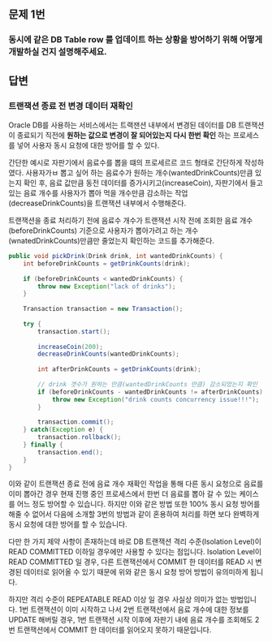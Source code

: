 ## 문제 1번

### 동시에 같은 DB Table row 를 업데이트 하는 상황을 방어하기 위해 어떻게 개발하실 건지 설명해주세요.

## 답변

### 트랜잭션 종료 전 변경 데이터 재확인

Oracle DB를 사용하는 서비스에서는 트랙잰션 내부에서 변경된 데이터를 DB 트랜잭션이 종료되기 직전에 **원하는 값으로 변경이 잘 되어있는지 다시 한번 확인** 하는 프로세스를 넣어 사용자 동시 요청에 대한 방어를 할 수 있다.

간단한 예시로 자판기에서 음료수를 뽑을 떄의 프로세르르 코드 형태로 간단하게 작성하였다. 사용자가ㅂ 뽑고 싶어 하는 음료수가 원하는 개수(wantedDrinkCounts)만큼 있는지 확인 후, 음료 값만큼 동전 데이터를 증가시키고(increaseCoin), 자판기에서 들고 있는 음료 개수를 사용자가 뽑아 먹을 개수만큼 감소하는 작업(decreaseDrinkCounts)을 트랜잭션 내부에서 수행해준다.

트랜잭션을 종료 처리하기 전에 음료수 개수가 트랜잭션 시작 전에 조회한 음료 개수(beforeDrinkCounts) 기준으로 사용자가 뽑아가려고 하는 개수(wnatedDrinkCounts)만큼만 줄었는지 확인하는 코드를 추가해준다.

```java
public void pickDrink(Drink drink, int wantedDrinkCounts) {
	int beforeDrinkCounts = getDrinkCounts(drink);
    
    if (beforeDrinkCounts < wantedDrinkCounts) {
    	throw new Exception("lack of drinks");
    }
    
    Transaction transaction = new Transaction();
    
    try {
    	transaction.start();
        
        increaseCoin(200);
        decreaseDrinkCounts(wantedDrinkCounts);
        
        int afterDrinkCounts = getDrinkCounts(drink);
        
        // drink 갯수가 원하는 만큼(wantedDrinkCounts 만큼) 감소되었는지 확인
        if (beforeDrinkCounts - wantedDrinkCounts != afterDrinkCounts) {
        	throw new Exception("drink counts concurrency issue!!!");
        }
        
        transaction.commit();
    } catch(Exception e) {
    	transaction.rollback();
    } finally {
    	transaction.end();
    }
}
```

이와 같이 트랜잭션 종료 전에 음료 개수 재확인 작업을 통해 다른 동시 요청으로 음료를 이미 뽑아간 경우 현재 진행 중인 프로세스에서 한번 더 음료를 뽑아 갈 수 있는 케이스를 어느 정도 방어할 수 있습니다. 하지만 이와 같은 방법 또한 100% 동시 요청 방어를 해줄 수 없어서 다음에 소개할 3번의 방법과 같이 혼용하여 처리를 하면 보다 완벽하게 동시 요청에 대한 방어를 할 수 있습니다.

다만 한 가지 제약 사항이 존재하는데 바로 DB 트랜잭션 격리 수준(Isolation Level)이 READ COMMITTED 이하일 경우에만 사용할 수 있다는 점입니다. Isolation Level이 READ COMMITTED 일 경우, 다른 트랜잭션에서 COMMIT 한 데이터를 READ 시 변경된 데이터로 읽어올 수 있기 때문에 위와 같은 동시 요청 방어 방법이 유의미하게 됩니다.

하지만 격리 수준이 REPEATABLE READ 이상 일 경우 사실상 의미가 없는 방법입니다. 1번 트랜잭션이 이미 시작하고 나서 2번 트랜잭션에서 음료 개수에 대한 정보를 UPDATE 해버릴 경우, 1번 트랜잭션 시작 이후에 자판기 내에 음료 개수를 조회해도 2번 트랜잭션에서 COMMIT 한 데이터를 읽어오지 못하기 때문입니다.


